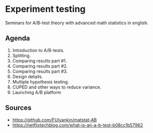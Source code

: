 # Experiment testing

Seminars for A/B-test theory with advanced math statistics in english. 

## Agenda

1. Introduction to A/B-tests. 
2. Splitting.
3. Comparing results part #1. 
4. Comparing results part #2. 
5. Comparing results part #3. 
6. Design details. 
7. Multiple hypothesis testing.
8. CUPED and other ways to reduce variance.
9. Launching A/B platform


## Sources

- https://github.com/FUlyankin/matstat-AB
- https://netflixtechblog.com/what-is-an-a-b-test-b08cc1b57962
